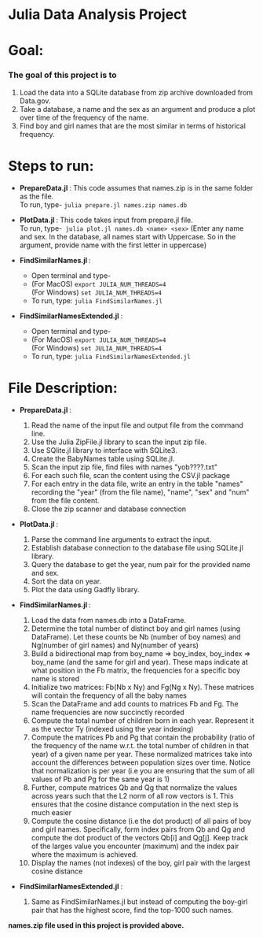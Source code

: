 # Julia Data Analysis Project

# Goal:
### The goal of this project is to 
1) Load the data into a SQLite database from zip archive downloaded from Data.gov.
2) Take a database, a name  and the sex as an argument and produce a plot over time of the frequency of the name.
3) Find boy and girl names that are the most similar in terms of historical frequency. 

# Steps to run:

- <b> PrepareData.jl </b>: This code assumes that names.zip is in the same folder as the file.<br>
   To run, type- ```julia prepare.jl names.zip names.db```

- <b> PlotData.jl </b> : This code takes input from prepare.jl file.<br>
   To run, type-``` julia plot.jl names.db <name> <sex>```
   (Enter any name and sex. In the database, all names start with Uppercase. So in the argument, provide name with the first letter in uppercase)
  
- <b> FindSimilarNames.jl </b> : 
   - Open terminal and type-
   - (For MacOS) ```export JULIA_NUM_THREADS=4 ``` <br>
        (For Windows) ```set JULIA_NUM_THREADS=4```
   - To run, type: ```julia FindSimilarNames.jl```
 
- <b> FindSimilarNamesExtended.jl </b> :
   - Open terminal and type-
   - (For MacOS) ```export JULIA_NUM_THREADS=4 ``` <br>
        (For Windows) ```set JULIA_NUM_THREADS=4```
   - To run, type: ```julia FindSimilarNamesExtended.jl```
   
# File Description:  
- <b> PrepareData.jl </b>: 
  1) Read the name of the input file and output file from the command line.
  2) Use the Julia ZipFile.jl library to scan the input zip file. 
  3) Use SQlite.jl library to interface with SQLite3.
  4) Create the BabyNames table using SQLite.jl.  
  5) Scan the input zip file, find files with names "yob????.txt"
  6) For each such file, scan the content using the CSV.jl package 
  7) For each entry in the data file, write an entry in the table "names" recording the "year" (from the file name), "name", "sex" and "num" from the file content.
  8) Close the zip scanner and database connection
 
- <b> PlotData.jl </b>:
  1) Parse the command line arguments to extract the input.
  2) Establish database connection to the database file using SQLite.jl library.
  3) Query the database to get the year, num pair for the provided name and sex.
  4) Sort the data on year.
  5) Plot the data using Gadfly library.
   
- <b> FindSimilarNames.jl </b>:
   1) Load the data from names.db into a DataFrame.
   2) Determine the total number of distinct boy and girl names (using DataFrame). Let these counts be Nb (number of boy names) and Ng(number of girl names) and Ny(number of years)
   3) Build a bidirectional map from boy_name => boy_index, boy_index => boy_name (and the same for girl and year). These maps indicate at what position in the Fb matrix, the frequencies for a specific boy name is stored
   4) Initialize two matrices: Fb(Nb x Ny) and Fg(Ng x Ny). These matrices will contain the frequency of all the baby names
   5) Scan the DataFrame and add counts to matrices Fb and Fg. The name frequencies are now succinctly recorded
   6) Compute the total number of children born in each year. Represent it as the vector Ty (indexed using the year indexing)
   7) Compute the matrices Pb and Pg that contain the probability (ratio of the frequency of the name w.r.t. the total number of children in that year) of a given name per year. These normalized matrices take into account the differences between population sizes over time. Notice that normalization is per year (i.e you are ensuring that the sum of all values of Pb and Pg for the same year is 1)
   8) Further, compute matrices Qb and Qg that normalize the values across years such that the L2 norm of all row vectors is 1. This ensures that the cosine distance computation in the next step is much easier
   9) Compute the cosine distance (i.e the dot product) of all pairs of boy and girl names. Specifically, form index pairs from Qb and Qg and compute the dot product of the vectors Qb[i] and Qg[j]. Keep track of the larges value you encounter (maximum) and the index pair where the maximum is achieved.
  10) Display the names (not indexes) of the boy, girl pair with the largest cosine distance 
  
- <b> FindSimilarNamesExtended.jl </b>:
   1) Same as FindSimilarNames.jl but instead of computing the boy-girl pair that has the highest score, find the top-1000 such names.

<b> names.zip file used in this project is provided above.</b>
